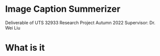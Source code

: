 # Image Caption Summerizer 
Deliverable of UTS 32933 Research Project Autumn 2022
Supervisor: Dr. Wei Liu

# What is it
